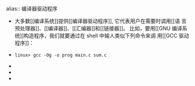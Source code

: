 alias:: 编译器驱动程序

- 大多数[[编译系统]]提供[[编译器驱动程序]], 它代表用户在需要时调用[[语
  言预处理器]]、[[编译器]]、[[汇编器]]和[[链接器]]。
  比如，要用[[GNU 编译系统]]构造程序，我们就要通过在 shell 中输人类似下列命令来调
  用[[GCC 驱动程序]]：
- ```shell
  linux> gcc -Og -o prog main.c sum.c
  ```
-
-
-